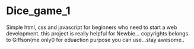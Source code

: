 # Dice_game_1
Simple html, css and javascript for beginners who need to start a web development. this project is really helpful for Newbie...
copyrights belongs to Giffson(me only0 for eduaction purpose you can use...stay awesome..
